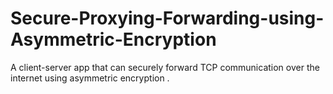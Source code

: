 # Secure-Proxying-Forwarding-using-Asymmetric-Encryption
A client-server app that can securely forward TCP communication over the internet using asymmetric encryption .
